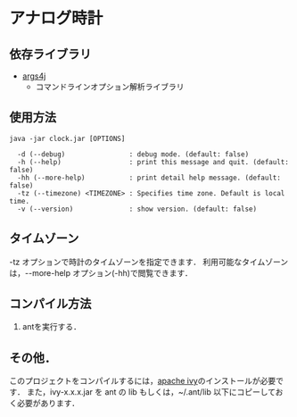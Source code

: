 # アナログ時計

## 依存ライブラリ

* [args4j](http://args4j.kohsuke.org)
    * コマンドラインオプション解析ライブラリ

## 使用方法

```
java -jar clock.jar [OPTIONS]

  -d (--debug)                : debug mode. (default: false)
  -h (--help)                 : print this message and quit. (default: false)
  -hh (--more-help)           : print detail help message. (default: false)
  -tz (--timezone) <TIMEZONE> : Specifies time zone. Default is local time.
  -v (--version)              : show version. (default: false)
```

## タイムゾーン

-tz オプションで時計のタイムゾーンを指定できます．
利用可能なタイムゾーンは，--more-help オプション(-hh)で閲覧できます．

## コンパイル方法

1. antを実行する．

## その他．

このプロジェクトをコンパイルするには，[apache ivy](http://ant.apache.org/ivy/)のインストールが必要です．
また，ivy-x.x.x.jar を ant の lib もしくは，~/.ant/lib 以下にコピーしておく必要があります．


